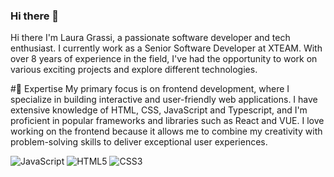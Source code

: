 ### Hi there 👋

 Hi there
I'm Laura Grassi, a passionate software developer and tech enthusiast. I currently work as a Senior Software Developer at XTEAM.
With over 8 years of experience in the field, I've had the opportunity to work on various exciting projects and explore different technologies.

#🚀 Expertise
My primary focus is on frontend development, where I specialize in building interactive and user-friendly web applications. I have extensive knowledge of HTML, CSS, JavaScript and Typescript, and I'm proficient in popular frameworks and libraries such as React and VUE.
I love working on the frontend because it allows me to combine my creativity with problem-solving skills to deliver exceptional user experiences.

![JavaScript](https://img.shields.io/badge/javascript-%23323330.svg?style=for-the-badge&logo=javascript&logoColor=%23F7DF1E) ![HTML5](https://img.shields.io/badge/html5-%23E34F26.svg?style=for-the-badge&logo=html5&logoColor=white) ![CSS3](https://img.shields.io/badge/css3-%231572B6.svg?style=for-the-badge&logo=css3&logoColor=white) 
